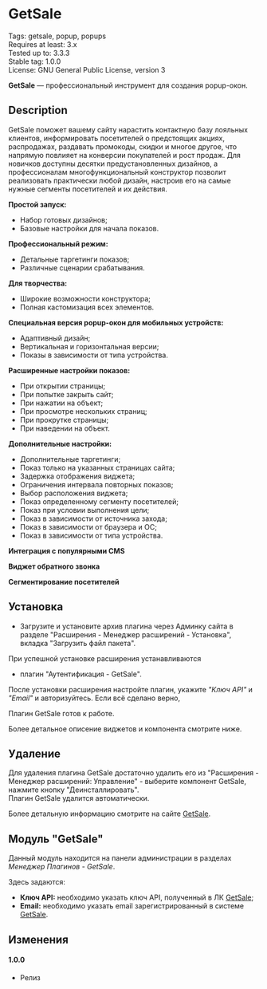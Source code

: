# GetSale

Tags: getsale, popup, popups  
Requires at least: 3.x  
Tested up to: 3.3.3  
Stable tag: 1.0.0  
License: GNU General Public License, version 3  

**GetSale** &mdash; профессиональный инструмент для создания popup-окон.

## Description

GetSale поможет вашему сайту нарастить контактную базу лояльных клиентов, информировать посетителей о предстоящих акциях, распродажах, раздавать промокоды, скидки и многое другое, что напрямую повлияет на конверсии покупателей и рост продаж. Для новичков доступны десятки предустановленных дизайнов, а профессионалам многофункциональный конструктор позволит реализовать практически любой дизайн, настроив его на самые нужные сегменты посетителей и их действия.

**Простой запуск:**

- Набор готовых дизайнов;
- Базовые настройки для начала показов.

**Профессиональный режим:**

- Детальные таргетинги показов;
- Различные сценарии срабатывания.

**Для творчества:**

- Широкие возможности конструктора;
- Полная кастомизация всех элементов.

**Специальная версия popup-окон для мобильных устройств:**

- Адаптивный дизайн;
- Вертикальная и горизонтальная версии;
- Показы в зависимости от типа устройства.

**Расширенные настройки показов:**

- При открытии страницы;
- При попытке закрыть сайт;
- При нажатии на объект;
- При просмотре нескольких страниц;
- При прокрутке страницы;
- При наведении на объект.

**Дополнительные настройки:**

- Дополнительные таргетинги;
- Показ только на указанных страницах сайта;
- Задержка отображения виджета;
- Ограничения интервала повторных показов;
- Выбор расположения виджета;
- Показ определенному сегменту посетителей;
- Показ при условии выполнения цели;
- Показ в зависимости от источника захода;
- Показ в зависимости от браузера и ОС;
- Показ в зависимости от типа устройства.

**Интеграция с популярными CMS**

**Виджет обратного звонка**

**Сегментирование посетителей**

## Установка

- Загрузите и установите архив плагина через Админку сайта в разделе "Расширения - Менеджер расширений - Установка",
вкладка "Загрузить файл пакета".

При успешной установке расширения устанавливаются

- плагин "Аутентификация - GetSale".

После установки расширения настройте плагин, укажите *"Ключ API"* и *"Email"* и авторизуйтесь.
Если всё сделано верно, 

Плагин GetSale готов к работе.

Более детальное описение виджетов и компонента смотрите ниже.


## Удаление

Для удаления плагина GetSale достаточно удалить его из "Расширения - Менеджер расширений: Управление" - выберите компонент GetSale, нажмите кнопку "Деинсталлировать".  
Плагин GetSale удалится автоматически.

Более детальную информацию смотрите на сайте [GetSale](http://getsale.io).

## Модуль "GetSale"

Данный модуль находится на панели администрации в разделах *Менеджер Плагинов - GetSale*.

Здесь задаются:

- **Ключ API:** необходимо указать ключ API, полученный в ЛК [GetSale](http://getsale.io);  
- **Email:** необходимо указать email зарегистрированный в системе [GetSale](http://getsale.io).  

## Изменения
#### 1.0.0
* Релиз
